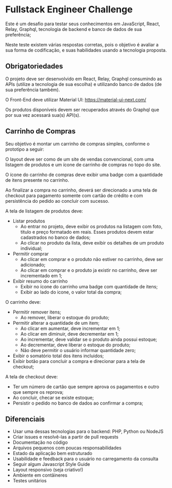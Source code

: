 # Fullstack Engineer Challenge

Este é um desafio para testar seus conhecimentos em JavaScript, React, Relay, Graphql, tecnologia de backend e banco de dados de sua preferência;

Neste teste existem várias respostas corretas, pois o objetivo é avaliar a sua forma de codificação, e suas habilidades usando a tecnologia proposta.

## Obrigatoriedades

O projeto deve ser desenvolvido em React, Relay, Graphql consumindo as APIs (utilize a tecnologia de sua escolha) e utilizando banco de dados (de sua preferência também).

O Front-End deve utilizar Material UI: https://material-ui-next.com/

Os produtos disponíveis devem ser recuperados através do Graphql que por sua vez acessará sua(s) API(s).

## Carrinho de Compras

Seu objetivo é montar um carrinho de compras simples, conforme o prototipo a seguir:

O layout deve ser como de um site de vendas convencional, com uma listagem de produtos e um ícone de carrinho de compras no topo do site.

O ícone do carrinho de compras deve exibir uma badge com a quantidade de itens presente no carrinho.

Ao finalizar a compra no carrinho, deverá ser direcionado a uma tela de checkout para pagamento somente com cartão de crédito e com persistência do pedido ao concluir com sucesso.

A tela de listagem de produtos deve:

- Listar produtos
  - Ao entrar no projeto, deve exibir os produtos na listagem com foto, titulo e preço formatado em reais. Esses produtos devem estar cadastrados no banco de dados;
  - Ao clicar no produto da lista, deve exibir os detalhes de um produto individual;
- Permitir comprar
  - Ao clicar em comprar e o produto não estiver no carrinho, deve ser adicionado;
  - Ao clicar em comprar e o produto ja existir no carrinho, deve ser incrementado em 1;
- Exibir resumo do carrinho
  - Exibir no ícone do carrinho uma badge com quantidade de itens;
  - Exibir ao lado do icone, o valor total da compra;

O carrinho deve:

- Permitir remover itens;
  - Ao remover, liberar o estoque do produto;
- Permitir alterar a quantidade de um item;
  - Ao clicar em aumentar, deve incrementar em 1;
  - Ao clicar em diminuir, deve decrementar em 1;
  - Ao incrementar, deve validar se o produto ainda possui estoque;
  - Ao decrementar, deve liberar o estoque do produto;
  - Não deve permitir o usuário informar quantidade zero;
- Exibir o somatório total dos itens incluidos;
- Exibir botão para concluir a compra e direcionar para a tela de checkout;

A tela de checkout deve:

- Ter um número de cartão que sempre aprova os pagamentos e outro que sempre os reprova;
- Ao concluir, checar se existe estoque;
- Persistir o pedido no banco de dados ao confirmar a compra;

## Diferenciais
- Usar uma dessas tecnologias para o backend: PHP, Python ou NodeJS
- Criar issues e resolvê-las a partir de pull requests
- Documentação no código
- Arquivos pequenos com poucas responsabilidades
- Estado da aplicação bem estruturado
- Usabilidade e feedback para o usuário no carregamento da consulta
- Seguir algum Javascript Style Guide
- Layout responsivo (seja criativo!)
- Ambiente em contâineres
- Testes unitários
